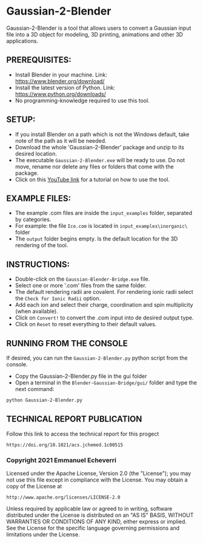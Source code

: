 # Gaussian-2-Blender

Gaussian-2-Blender is a tool that allows users to convert a Gaussian input file into a 3D object for modeling, 3D printing, animations and other 3D applications.

## PREREQUISITES:
- Install Blender in your machine. Link: https://www.blender.org/download/
- Install the latest version of Python. Link: https://www.python.org/downloads/
- No programming-knowledge required to use this tool.

## SETUP:
- If you install Blender on a path which is not the Windows default, take note of the path as it will be needed.
- Download the whole 'Gaussian-2-Blender' package and unzip to its desired location.
- The executable `Gaussian-2-Blender.exe` will be ready to use. Do not move, rename nor delete any files or folders that come with the package.
- Click on this [YouTube link](https://youtu.be/w_bsJ7daaas) for a tutorial on how to use the tool.

## EXAMPLE FILES:
- The example .com files are inside the `input_examples` folder, separated by categories.
- For example: the file `Ice.com` is located in `input_examples\inorganic\` folder
- The `output` folder begins empty. Is the default location for the 3D rendering of the tool. 

## INSTRUCTIONS:
- Double-click on the `Gaussian-Blender-Bridge.exe` file.
- Select one or more '.com' files from the same folder.
- The default rendering radii are covalent. For rendering ionic radii select the `Check for Ionic Radii` option.
- Add each ion and select their charge, coordination and spin multiplicity (when available).
- Click on `Convert!` to convert the .com input into de desired output type.
- Click on `Reset` to reset everything to their default values.

## RUNNING FROM THE CONSOLE
If desired, you can run the `Gaussian-2-Blender.py` python script from the console.
- Copy the Gaussian-2-Blender.py file in the gui folder
- Open a terminal in the `Blender-Gaussian-Bridge/gui/` folder and type the next command:
```bash
python Gaussian-2-Blender.py
```

## TECHNICAL REPORT PUBLICATION
Follow this link to access the technical report for this progect
    
    https://doi.org/10.1021/acs.jchemed.1c00515
    

### Copyright 2021 Emmanuel Echeverri

Licensed under the Apache License, Version 2.0 (the "License");
you may not use this file except in compliance with the License.
You may obtain a copy of the License at

    http://www.apache.org/licenses/LICENSE-2.0

Unless required by applicable law or agreed to in writing, software
distributed under the License is distributed on an "AS IS" BASIS,
WITHOUT WARRANTIES OR CONDITIONS OF ANY KIND, either express or implied.
See the License for the specific language governing permissions and
limitations under the License.
